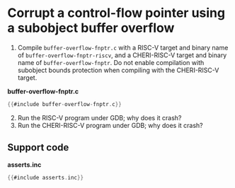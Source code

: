 # Corrupt a control-flow pointer using a subobject buffer overflow

1. Compile `buffer-overflow-fnptr.c` with a RISC-V target and binary name of `buffer-overflow-fnptr-riscv`, and a CHERI-RISC-V target and binary name of `buffer-overflow-fnptr`. Do not enable compilation with subobject bounds protection when compiling with the CHERI-RISC-V target.

**buffer-overflow-fnptr.c**
```C
{{#include buffer-overflow-fnptr.c}}
```
2. Run the RISC-V program under GDB; why does it crash?
3. Run the CHERI-RISC-V program under GDB; why does it crash?

## Support code

**asserts.inc**
```C
{{#include asserts.inc}}
```